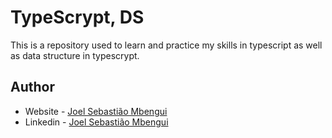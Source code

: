 # TypeScrypt, DS

This is a repository used to learn and practice my skills in typescript as well as data structure in typescrypt.

## Author

- Website - [Joel Sebastião Mbengui](https://joelmbengui.vercel.app/)
- Linkedin - [Joel Sebastião Mbengui](https://www.linkedin.com/in/me/)